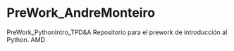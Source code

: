 # PreWork_AndreMonteiro

PreWork_PythonIntro_TPD&A
Repositorio para el prework de introducción al Python.
AMD
